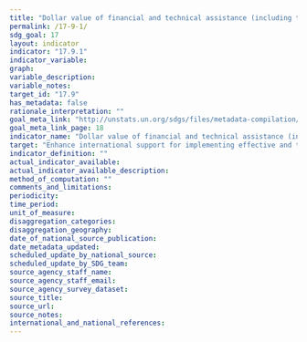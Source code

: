 ```yaml
---
title: "Dollar value of financial and technical assistance (including through North-South, South-South and triangular cooperation) committed to developing countries"
permalink: /17-9-1/
sdg_goal: 17
layout: indicator
indicator: "17.9.1"
indicator_variable: 
graph: 
variable_description: 
variable_notes: 
target_id: "17.9"
has_metadata: false
rationale_interpretation: ""
goal_meta_link: "http://unstats.un.org/sdgs/files/metadata-compilation/Metadata-Goal-17.pdf"
goal_meta_link_page: 18
indicator_name: "Dollar value of financial and technical assistance (including through North-South, South-South and triangular cooperation) committed to developing countries"
target: "Enhance international support for implementing effective and targeted capacity-building in developing countries to support national plans to implement all the sustainable development goals, including through North-South, South-South and triangular cooperation."
indicator_definition: ""
actual_indicator_available: 
actual_indicator_available_description: 
method_of_computation: ""
comments_and_limitations: 
periodicity: 
time_period: 
unit_of_measure: 
disaggregation_categories: 
disaggregation_geography: 
date_of_national_source_publication: 
date_metadata_updated: 
scheduled_update_by_national_source: 
scheduled_update_by_SDG_team: 
source_agency_staff_name: 
source_agency_staff_email: 
source_agency_survey_dataset: 
source_title: 
source_url: 
source_notes: 
international_and_national_references: 
---
```


